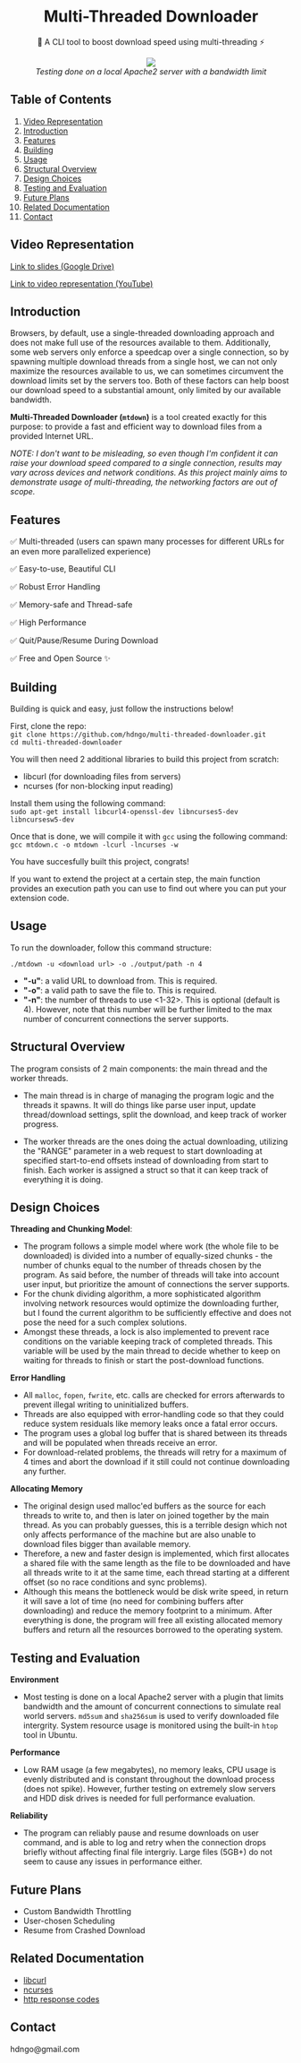 <h1 style='text-align: center'> 
    Multi-Threaded Downloader 
</h1>

<p style='text-align: center'> 
    🚀 A CLI tool to boost download speed using multi-threading ⚡
</p>

<p style='text-align: center'>
    <img src="./download.gif" /><br>
    <i>Testing done on a local Apache2 server with a bandwidth limit</i>
</p>

## Table of Contents

1. [Video Representation](#video-representation)
2. [Introduction](#introduction)
3. [Features](#features)
4. [Building](#building)
5. [Usage](#usage)
6. [Structural Overview](#structural-overview)
7. [Design Choices](#design-choices)
8. [Testing and Evaluation](#testing-and-evaluation)
9. [Future Plans](#future-plans)
10. [Related Documentation](#related-documentation)
11. [Contact](#contact)

## Video Representation

[Link to slides (Google Drive)](https://docs.google.com/presentation/d/1nhj7cSnVgLJBHQSCTO3mbuXX9mjSJjHa/edit?usp=sharing&ouid=108359200637556369183&rtpof=true&sd=true)

[Link to video representation (YouTube)](https://www.youtube.com/watch?v=CUEcw_lixcQ)

## Introduction

Browsers, by default, use a single-threaded downloading approach and does not make full use of the resources available to them. Additionally, some web servers only enforce a speedcap over a single connection, so by spawning multiple download threads from a single host, we can not only maximize the resources available to us, we can sometimes circumvent the download limits set by the servers too. Both of these factors can help boost our download speed to a substantial amount, only limited by our available bandwidth.

**Multi-Threaded Downloader (`mtdown`)** is a tool created exactly for this purpose: to provide a fast and efficient way to download files from a provided Internet URL.

<i>NOTE: I don't want to be misleading, so even though I'm confident it can raise your download speed compared to a single connection, results may vary across devices and network conditions. As this project mainly aims to demonstrate usage of multi-threading, the networking factors are out of scope.</i>

## Features

✅ Multi-threaded (users can spawn many processes for different URLs for an even more parallelized experience)

✅ Easy-to-use, Beautiful CLI

✅ Robust Error Handling

✅ Memory-safe and Thread-safe

✅ High Performance

✅ Quit/Pause/Resume During Download

✅ Free and Open Source ✨

## Building

Building is quick and easy, just follow the instructions below!

First, clone the repo: <br>
`git clone https://github.com/hdngo/multi-threaded-downloader.git` <br>
`cd multi-threaded-downloader`

You will then need 2 additional libraries to build this project from scratch:

- libcurl (for downloading files from servers)
- ncurses (for non-blocking input reading)

Install them using the following command: <br>
`sudo apt-get install libcurl4-openssl-dev libncurses5-dev libncursesw5-dev`

Once that is done, we will compile it with `gcc` using the following command: <br>
`gcc mtdown.c -o mtdown -lcurl -lncurses -w`

You have succesfully built this project, congrats!

If you want to extend the project at a certain step, the main function provides an execution path you can use to find out where you can put your extension code.

## Usage

To run the downloader, follow this command structure:

`./mtdown -u <download url> -o ./output/path -n 4`

- **"-u"**: a valid URL to download from. This is required.
- **"-o"**: a valid path to save the file to. This is required.
- **"-n"**: the number of threads to use <1-32>. This is optional (default is 4). However, note that this number will be further limited to the max number of concurrent connections the server supports.

## Structural Overview

The program consists of 2 main components: the main thread and the worker threads.

- The main thread is in charge of managing the program logic and the threads it spawns. It will do things like parse user input, update thread/download settings, split the download, and keep track of worker progress.

- The worker threads are the ones doing the actual downloading, utilizing the "RANGE" parameter in a web request to start downloading at specified start-to-end offsets instead of downloading from start to finish. Each worker is assigned a struct so that it can keep track of everything it is doing.

## Design Choices

**Threading and Chunking Model**:

- The program follows a simple model where work (the whole file to be downloaded) is divided into a number of equally-sized chunks - the number of chunks equal to the number of threads chosen by the program. As said before, the number of threads will take into account user input, but prioritize the amount of connections the server supports.
- For the chunk dividing algorithm, a more sophisticated algorithm involving network resources would optimize the downloading further, but I found the current algorithm to be sufficiently effective and does not pose the need for a such complex solutions.
- Amongst these threads, a lock is also implemented to prevent race conditions on the variable keeping track of completed threads. This variable will be used by the main thread to decide whether to keep on waiting for threads to finish or start the post-download functions.

**Error Handling**

- All `malloc`, `fopen`, `fwrite`, etc. calls are checked for errors afterwards to prevent illegal writing to uninitialized buffers.
- Threads are also equipped with error-handling code so that they could reduce system residuals like memory leaks once a fatal error occurs.
- The program uses a global log buffer that is shared between its threads and will be populated when threads receive an error.
- For download-related problems, the threads will retry for a maximum of 4 times and abort the download if it still could not continue downloading any further.

**Allocating Memory**

- The original design used malloc'ed buffers as the source for each threads to write to, and then is later on joined together by the main thread. As you can probably guesses, this is a terrible design which not only affects performance of the machine but are also unable to download files bigger than available memory.
- Therefore, a new and faster design is implemented, which first allocates a shared file with the same length as the file to be downloaded and have all threads write to it at the same time, each thread starting at a different offset (so no race conditions and sync problems).
- Although this means the bottleneck would be disk write speed, in return it will save a lot of time (no need for combining buffers after downloading) and reduce the memory footprint to a minimum. After everything is done, the program will free all existing allocated memory buffers and return all the resources borrowed to the operating system.

## Testing and Evaluation

**Environment**

- Most testing is done on a local Apache2 server with a plugin that limits bandwidth and the amount of concurrent connections to simulate real world servers. `md5sum` and `sha256sum` is used to verify downloaded file intergrity. System resource usage is monitored using the built-in `htop` tool in Ubuntu.

**Performance**

- Low RAM usage (a few megabytes), no memory leaks, CPU usage is evenly distributed and is constant throughout the download process (does not spike). However, further testing on extremely slow servers and HDD disk drives is needed for full performance evaluation.

**Reliability**

- The program can reliably pause and resume downloads on user command, and is able to log and retry when the connection drops briefly without affecting final file intergriy. Large files (5GB+) do not seem to cause any issues in performance either.

## Future Plans

- Custom Bandwidth Throttling
- User-chosen Scheduling
- Resume from Crashed Download

## Related Documentation

- [libcurl](https://curl.se/libcurl/c/libcurl.html)
- [ncurses](https://invisible-island.net/ncurses/man/ncurses.3x.html)
- [http response codes](https://developer.mozilla.org/en-US/docs/Web/HTTP/Status)

## Contact

<p style='display: flex;'> 
<span>h</span><span>d</span><span>n</span><span>g</span><span>o</span><span>@</span><span>g</span><span>m</span><span>a</span><span>i</span><span>l</span><span>.</span><span>c</span><span>o</span><span>m</span>
</p>
